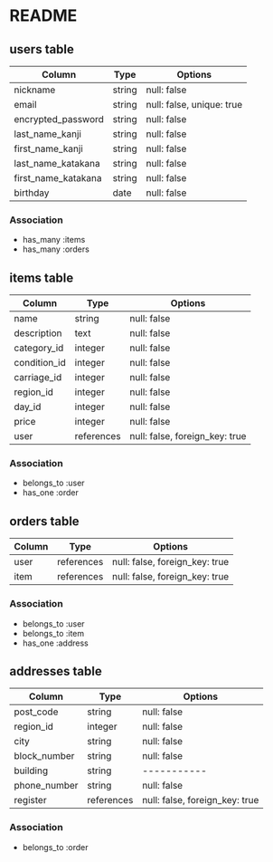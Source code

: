 # README

## users table
| Column                 | Type  | Options     |
| -----------------------| ------| ----------- |
| nickname               | string| null: false |
| email                  | string| null: false, unique: true |
| encrypted_password     | string| null: false |
| last_name_kanji        | string| null: false |
| first_name_kanji       | string| null: false |
| last_name_katakana     | string| null: false |
| first_name_katakana    | string| null: false |
| birthday               | date  | null: false |

### Association 

- has_many :items
- has_many :orders

## items table
| Column             | Type  | Options     |
| ----------------   | ------| ----------- |
| name               | string  | null: false |
| description        | text    | null: false |
| category_id        | integer | null: false |
| condition_id       | integer | null: false |
| carriage_id        | integer | null: false |
| region_id          | integer | null: false |
| day_id             | integer | null: false |
| price              | integer | null: false |
| user               | references| null: false, foreign_key: true |


### Association 
- belongs_to :user
- has_one :order


## orders table
| Column             | Type  | Options     |
| ----------------   | ------| ----------- |
| user               | references| null: false, foreign_key: true |
| item               | references| null: false, foreign_key: true |

### Association 
- belongs_to :user
- belongs_to :item
- has_one :address



## addresses table
| Column             | Type  | Options     |
| ----------------   | ------| ----------- |
| post_code          | string| null: false |
| region_id          |integer| null: false |
| city               | string| null: false |
| block_number       | string| null: false |
| building           | string| ----------- |
| phone_number       | string| null: false |
| register               | references| null: false, foreign_key: true |

### Association
- belongs_to :order







